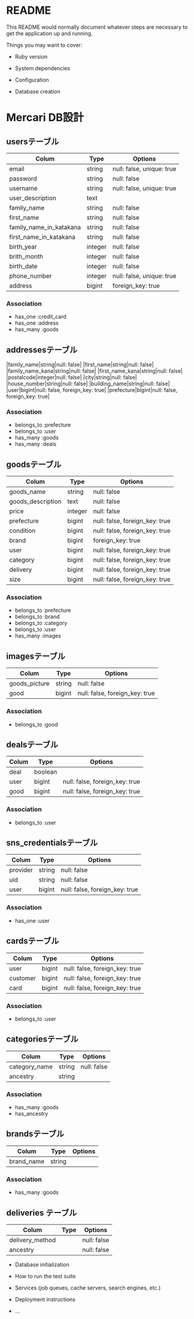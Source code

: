 # README

This README would normally document whatever steps are necessary to get the
application up and running.

Things you may want to cover:

* Ruby version

* System dependencies

* Configuration

* Database creation
# Mercari DB設計
## usersテーブル
|Colum|Type|Options|
|-----|----|------|
|email|string|null: false, unique: true|
|password|string|null: false|
|username|string|null: false, unique: true|
|user_description|text|
|family_name|string|null: false|
|first_name|string|null: false|
|family_name_in_katakana|string|null: false|
|first_name_in_katakana|string|null: false|
|birth_year|integer|null: false|
|brith_month|integer|null: false|
|birth_date|integer|null: false|
|phone_number|integer|null: false, unique: true|
|address|bigint|foreign_key: true|
### Association
- has_one :credit_card
- has_one :address
- has_many :goods

## addressesテーブル
|family_name|string|null: false|
|first_name|string|null: false|
|family_name_kana|string|null: false|
|first_name_kana|string|null: false|
|postalcode|integer|null: false|
|city|string|null: false|
|house_number|string|null: false|
|building_name|string|null: false|
|user|bigint|null: false, foreign_key: true|
|prefecture|bigint|null: false, foreign_key: true|

### Association
- belongs_to :prefecture
- belongs_to :user
- has_many :goods
- has_many :deals

 
## goodsテーブル
|Colum|Type|Options|
|-----|----|------|
|goods_name|string|null: false|
|goods_description|text|null: false|
|price|integer|null: false|
|prefecture|bigint|null: false, foreign_key: true|
|condition|bigint|null: false, foreign_key: true|
|brand|bigint|foreign_key: true|
|user|bigint|null: false, foreign_key: true|
|category|bigint|null: false, foreign_key: true|
|delivery|bigint|null: false, foreign_key: true|
|size|bigint|null: false, foreign_key: true|

### Association
- belongs_to :prefecture
- belongs_to :brand
- belongs_to :category
- belongs_to :user 
- has_many :images


## imagesテーブル
|Colum|Type|Options|
|-----|----|------|
|goods_picture|string|null: false|
|good|bigint|null: false, foreign_key: true|

### Association
- belongs_to :good


## dealsテーブル
|Colum|Type|Options|
|-----|----|------|
|deal|boolean||
|user|bigint|null: false, foreign_key: true|
|good|bigint|null: false, foreign_key: true|

### Association
- belongs_to :user


## sns_credentialsテーブル
|Colum|Type|Options|
|-----|----|------|
|provider|string|null: false|
|uid|string|null: false|
|user|bigint|null: false, foreign_key: true|

### Association
- has_one :user

## cardsテーブル
|Colum|Type|Options|
|-----|----|------|
|user|bigint|null: false, foreign_key: true|
|customer|bigint|null: false, foreign_key: true|
|card|bigint|null: false, foreign_key: true|

### Association
- belongs_to :user


## categoriesテーブル
|Colum|Type|Options|
|-----|----|------|
|category_name|string|null: false|
|ancestry|string||


### Association
- has_many :goods
- has_ancestry

## brandsテーブル
|Colum|Type|Options|
|-----|----|------|
|brand_name|string|

### Association
 - has_many :goods

## deliveries テーブル
|Colum|Type|Options|
|-----|----|------|
|delivery_method||null: false|
|ancestry||null: false|






* Database initialization

* How to run the test suite

* Services (job queues, cache servers, search engines, etc.)

* Deployment instructions

* ...
